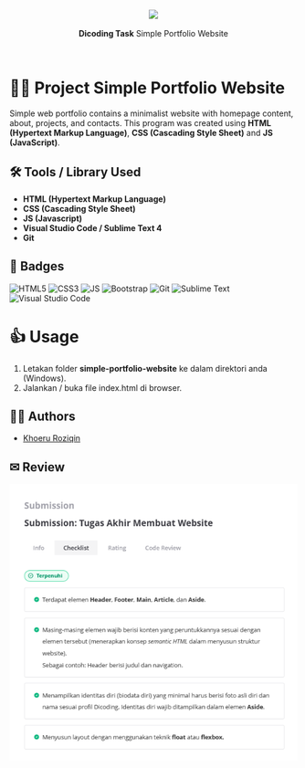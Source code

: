 <br/>
<div align="center">  
  <p><img src="https://raw.githubusercontent.com/roziqinkhoeru/simple-portfolio-website/main/assets/images/logo-foot-khoeru%201.png" width=240/></p>
  <p><strong>Dicoding Task</strong> Simple Portfolio Website</p>
</div>
<br/>

# 👨‍💻 Project Simple Portfolio Website

Simple web portfolio contains a minimalist website with homepage content, about, projects, and contacts.
This program was created using **HTML (Hypertext Markup Language)**, **CSS (Cascading Style Sheet)** and **JS (JavaScript)**.

## 🛠 Tools / Library Used

- **HTML (Hypertext Markup Language)**
- **CSS (Cascading Style Sheet)**
- **JS (Javascript)**
- **Visual Studio Code / Sublime Text 4**
- **Git**

## 📛 Badges

![HTML5](https://img.shields.io/badge/HTML5-E34F26?style=flat&logo=html5&logoColor=white)
![CSS3](https://img.shields.io/badge/CSS3-1572B6?style=flat&logo=css3&logoColor=white)
![JS](https://img.shields.io/badge/JavaScript-F7DF1E?style=flat&logo=javascript&logoColor=black)
![Bootstrap](https://img.shields.io/badge/Bootstrap-563D7C?style=flat&logo=bootstrap&logoColor=white)
![Git](https://img.shields.io/badge/git-%23F05033.svg?style=flat&logo=git&logoColor=white)
![Sublime Text](https://img.shields.io/badge/sublime_text-%23575757.svg?style=flat&logo=sublime-text&logoColor=important)
![Visual Studio Code](https://img.shields.io/badge/Visual%20Studio%20Code-0078d7.svg?style=flat&logo=visual-studio-code&logoColor=white)

# 👍 Usage

1. Letakan folder **simple-portfolio-website** ke dalam direktori anda (Windows).
2. Jalankan / buka file index.html di browser.

## 👱‍♂️ Authors

- [Khoeru Roziqin](https://github.com/roziqinkhoeru)

## ✉ Review

![dicoding-review-khoeru-roziqin-submission](https://raw.githubusercontent.com/roziqinkhoeru/dicoding.simpleportfolio.github.io/main/reviews.png)
